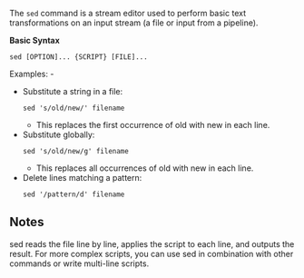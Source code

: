 The `sed` command is a stream editor used to perform basic text transformations on an input stream (a file or input from a pipeline).


**Basic Syntax**
```
sed [OPTION]... {SCRIPT} [FILE]...
```
Examples: -
- Substitute a string in a file:
  ```
  sed 's/old/new/' filename
  ```
  - This replaces the first occurrence of old with new in each line.
- Substitute globally:
  ```
  sed 's/old/new/g' filename
  ```
  - This replaces all occurrences of old with new in each line.
- Delete lines matching a pattern:
  ```
  sed '/pattern/d' filename
  ```
Notes
-
sed reads the file line by line, applies the script to each line, and outputs the result.
For more complex scripts, you can use sed in combination with other commands or write multi-line scripts.


